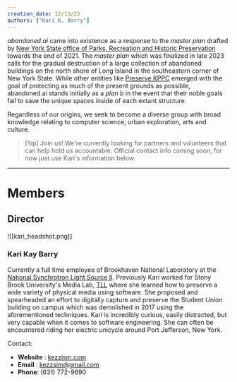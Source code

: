 ```yaml
---
creation_date: 12/13/23
authors: ["Kari K. Barry"]
---
```


*abandoned.ai* came into existence as a response to the *master plan* drafted by [New York State office of Parks, Recreation and Historic Preservation](https://parks.ny.gov/) towards the end of 2021. The *master plan* which was finalized in late 2023 calls for the gradual destruction of a large collection of abandoned buildings on the north shore of Long Island in the southeastern corner of New York State. While other entities like [Preserve KPPC](https://linktr.ee/preservekppc) emerged with the goal of protecting as much of the present grounds as possible, abandoned.ai stands initially as a *plan b* in the event that their noble goals fail to save the unique spaces inside of each extant structure. 

Regardless of our origins, we seek to become a diverse group with broad knowledge relating to computer science, urban exploration, arts and culture.

> [!tip] Join us! We're currently looking for partners and volunteers that can help hold us accountable.
> Official contact info coming soon, for now just use Kari's information below:

---

# Members

## Director
![[kari_headshot.png]]
### Kari Kay Barry

Currently a full time employee of Brookhaven National Laboratory at the [National Synchrotron Light Source II](https://www.bnl.gov/nsls2/). Previously Kari worked for Stony Brook University's Media Lab, [TLL](https://it.stonybrook.edu/services/teaching-learning-lab) where she learned how to preserve a wide variety of physical media using software. She proposed and spearheaded an effort to digitally capture and preserve the Student Union building on campus which was demolished in 2017 using the aforementioned techniques. Kari is incredibly curious, easily distracted, but very capable when it comes to software engineering. She can often be encountered riding her electric unicycle around Port Jefferson, New York.

Contact:
- **Website** : [kezzism.com](https://kezzism.com/)
- **Email** : kezzsim@gmail.com
- **Phone**: (631) 772-9690
